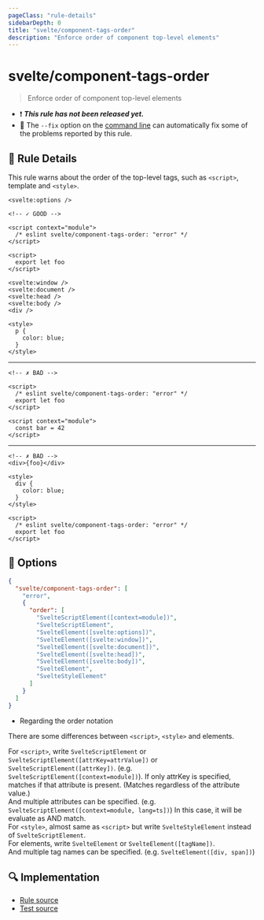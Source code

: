 ```yaml
---
pageClass: "rule-details"
sidebarDepth: 0
title: "svelte/component-tags-order"
description: "Enforce order of component top-level elements"
---
```


# svelte/component-tags-order

> Enforce order of component top-level elements

- :exclamation: <badge text="This rule has not been released yet." vertical="middle" type="error"> **_This rule has not been released yet._** </badge>
- :wrench: The `--fix` option on the [command line](https://eslint.org/docs/user-guide/command-line-interface#fixing-problems) can automatically fix some of the problems reported by this rule.

## :book: Rule Details

This rule warns about the order of the top-level tags, such as `<script>`, template and `<style>`.

<ESLintCodeBlock fix>

<!--eslint-skip-->

```svelte
<svelte:options />

<!-- ✓ GOOD -->

<script context="module">
  /* eslint svelte/component-tags-order: "error" */
</script>

<script>
  export let foo
</script>

<svelte:window />
<svelte:document />
<svelte:head />
<svelte:body />
<div />

<style>
  p {
    color: blue;
  }
</style>
```

</ESLintCodeBlock>

---

<ESLintCodeBlock fix>

<!-- prettier-ignore-start -->
<!--eslint-skip-->

```svelte
<!-- ✗ BAD -->

<script>
  /* eslint svelte/component-tags-order: "error" */
  export let foo
</script>

<script context="module">
  const bar = 42
</script>
```

<!-- prettier-ignore-end -->

</ESLintCodeBlock>

---

<ESLintCodeBlock fix>

<!-- prettier-ignore-start -->
<!--eslint-skip-->

```svelte
<!-- ✗ BAD -->
<div>{foo}</div>

<style>
  div {
    color: blue;
  }
</style>

<script>
  /* eslint svelte/component-tags-order: "error" */
  export let foo
</script>

```

<!-- prettier-ignore-end -->

</ESLintCodeBlock>

## :wrench: Options

```json
{
  "svelte/component-tags-order": [
    "error",
    {
      "order": [
        "SvelteScriptElement([context=module])",
        "SvelteScriptElement",
        "SvelteElement([svelte:options])",
        "SvelteElement([svelte:window])",
        "SvelteElement([svelte:document])",
        "SvelteElement([svelte:head])",
        "SvelteElement([svelte:body])",
        "SvelteElement",
        "SvelteStyleElement"
      ]
    }
  ]
}
```

- Regarding the order notation

There are some differences between `<script>`, `<style>` and elements.

For `<script>`, write `SvelteScriptElement` or `SvelteScriptElement([attrKey=attrValue])` or `SvelteScriptElement([attrKey])`. (e.g. `SvelteScriptElement([context=module])`). If only attrKey is specified, matches if that attribute is present. (Matches regardless of the attribute value.)<br/>
And multiple attributes can be specified. (e.g. `SvelteScriptElement([context=module, lang=ts])`) In this case, it will be evaluate as AND match.<br/>
For `<style>`, almost same as `<script>` but write `SvelteStyleElement` instead of `SvelteScriptElement`.<br/>
For elements, write `SvelteElement` or `SvelteElement([tagName])`.<br/>
And multiple tag names can be specified. (e.g. `SvelteElement([div, span])`)

## :mag: Implementation

- [Rule source](https://github.com/sveltejs/eslint-plugin-svelte/blob/main/src/rules/component-tags-order.ts)
- [Test source](https://github.com/sveltejs/eslint-plugin-svelte/blob/main/tests/src/rules/component-tags-order.ts)
